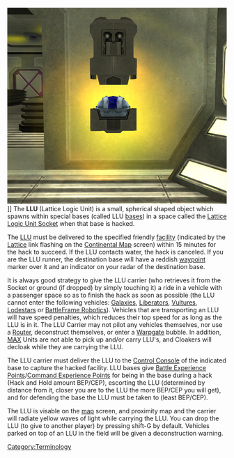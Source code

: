 ![](images/LLU.jpg "fig:LLU.jpg")\]\] The **LLU** (Lattice Logic Unit) is a
small, spherical shaped object which spawns within special bases (called
LLU [bases](Facility.md)) in a space called the [Lattice Logic
Unit Socket](locations/Lattice_Logic_Unit_Socket.md) when that base is
hacked.

The [LLU](Lattice_Logic_Unit.md) must be delivered to the specified friendly
[facility](Facility.md) (indicated by the
[Lattice](../Lattice.md) link flashing on the [Continental
Map](../etc/Continental_Map.md) screen) within 15 minutes for the hack
to succeed. If the LLU contacts water, the hack is canceled. If you are
the LLU runner, the destination base will have a reddish
[waypoint](Waypoint.md) marker over it and an indicator on your
radar of the destination base.

It is always good strategy to give the LLU carrier (who retrieves it
from the Socket or ground (if dropped) by simply touching it) a ride in
a vehicle with a passenger space so as to finish the hack as soon as
possible (the LLU cannot enter the following vehicles:
[Galaxies](../vehicles/Galaxy.md), [Liberators](../Liberator.md),
[Vultures](../vehicles/Vulture.md), [Lodestars](../vehicles/Lodestar.md) or
[BattleFrame Robotics](../vehicles/BattleFrame_Robotics.md)). Vehicles that
are transporting an LLU will have speed penalties, which reduces their
top speed for as long as the LLU is in it. The LLU Carrier may not pilot
any vehicles themselves, nor use a [Router](../vehicles/Router.md),
deconstruct themselves, or enter a [Warpgate](../locations/Warpgate.md)
bubble. In addition, [MAX](../items/Mechanized_Assault_Exo-Suit.md) Units are not able to pick up
and/or carry LLU's, and Cloakers will decloak while they are carrying
the LLU.

The LLU carrier must deliver the LLU to the [Control
Console](../locations/Control_Console.md) of the indicated base to capture
the hacked facility. LLU bases give [Battle Experience
Points](Battle_Experience_Points.md)/[Command Experience
Points](Command_Experience_Points.md) for being in the base
during a hack (Hack and Hold amount BEP/CEP), escorting the LLU
(determined by distance from it, closer you are to the LLU the more
BEP/CEP you will get), and for defending the base the LLU must be taken
to (least BEP/CEP).

The LLU is visable on the [map](../etc/Continental_Map.md) screen, and
proximity map and the carrier will radiate yellow waves of light while
carrying the LLU. You can drop the LLU (to give to another player) by
pressing shift-G by default. Vehicles parked on top of an LLU in the
field will be given a deconstruction warning.

[Category:Terminology](Category:Terminology.md)
